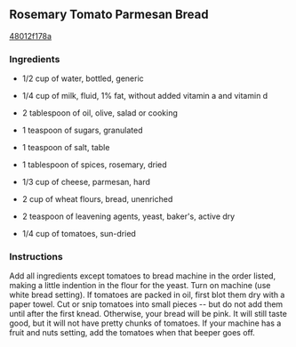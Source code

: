 ## Rosemary Tomato Parmesan Bread

[48012f178a](http://www.foodgeeks.com/recipes/19385)

### Ingredients

 - 1/2 cup of water, bottled, generic

 - 1/4 cup of milk, fluid, 1% fat, without added vitamin a and vitamin d

 - 2 tablespoon of oil, olive, salad or cooking

 - 1 teaspoon of sugars, granulated

 - 1 teaspoon of salt, table

 - 1 tablespoon of spices, rosemary, dried

 - 1/3 cup of cheese, parmesan, hard

 - 2 cup of wheat flours, bread, unenriched

 - 2 teaspoon of leavening agents, yeast, baker's, active dry

 - 1/4 cup of tomatoes, sun-dried

### Instructions

Add all ingredients except tomatoes to bread machine in the order listed, making a little indention in the flour for the yeast. Turn on machine (use white bread setting). If tomatoes are packed in oil, first blot them dry with a paper towel. Cut or snip tomatoes into small pieces -- but do not add them until after the first knead. Otherwise, your bread will be pink. It will still taste good, but it will not have pretty chunks of tomatoes. If your machine has a fruit and nuts setting, add the tomatoes when that beeper goes off.